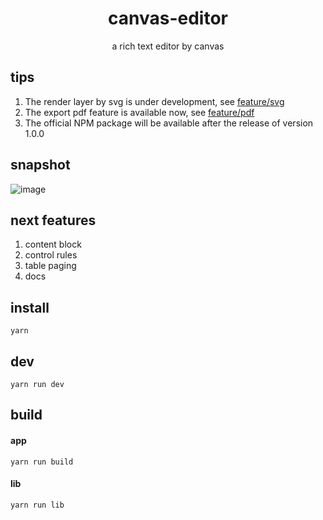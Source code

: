 <h1 align="center">canvas-editor</h1>

<p align="center"> a rich text editor by canvas</p>

## tips

1. The render layer by svg is under development, see [feature/svg](https://github.com/Hufe921/canvas-editor/tree/feature/svg)
2. The export pdf feature is available now, see [feature/pdf](https://github.com/Hufe921/canvas-editor/tree/feature/pdf)
3. The official NPM package will be available after the release of version 1.0.0

## snapshot

![image](https://github.com/Hufe921/canvas-editor/blob/main/src/assets/snapshots/main_v0.9.6.png)

## next features

1. content block
2. control rules
3. table paging
4. docs

## install

`yarn`

## dev

`yarn run dev`

## build

#### app
`yarn run build`

#### lib
`yarn run lib`